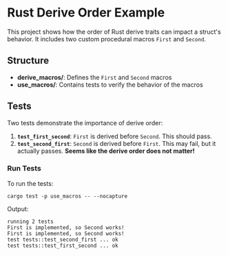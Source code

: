 # Rust Derive Order Example

This project shows how the order of Rust derive traits can impact a struct's behavior. 
It includes two custom procedural macros `First` and `Second`.

## Structure

- **derive_macros/**: Defines the `First` and `Second` macros
- **use_macros/**: Contains tests to verify the behavior of the macros

## Tests

Two tests demonstrate the importance of derive order:

1. **`test_first_second`**: `First` is derived before `Second`. This should pass.
2. **`test_second_first`**: `Second` is derived before `First`. This may fail, but it actually passes. **Seems like the derive order does not matter!**

### Run Tests

To run the tests:

```shell
cargo test -p use_macros -- --nocapture
```

Output:

```shell
running 2 tests
First is implemented, so Second works!
First is implemented, so Second works!
test tests::test_second_first ... ok
test tests::test_first_second ... ok
```
